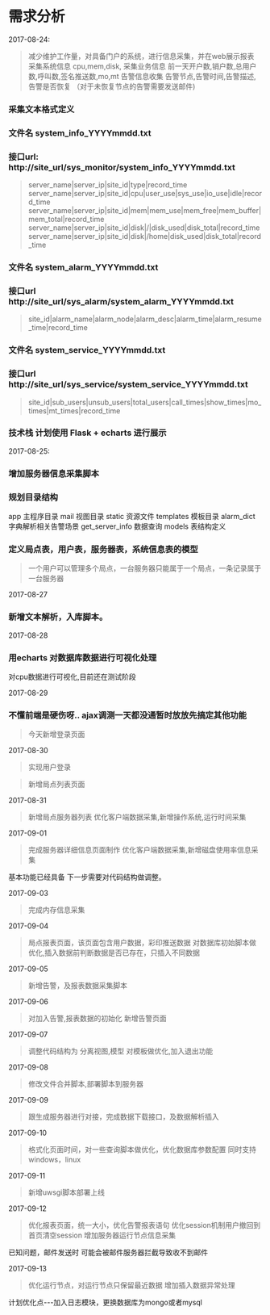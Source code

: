 #   需求分析

2017-08-24:

> 减少维护工作量，对具备门户的系统，进行信息采集，并在web展示报表
> 采集系统信息 cpu,mem,disk,
> 采集业务信息 前一天开户数,销户数,总用户数,呼叫数,签名推送数,mo,mt
> 告警信息收集 告警节点,告警时间,告警描述, 告警是否恢复 （对于未恢复节点的告警需要发送邮件)

### 采集文本格式定义
### 文件名 system_info_YYYYmmdd.txt
### 接口url: http://site_url/sys_monitor/system_info_YYYYmmdd.txt
> server_name|server_ip|site_id|type|record_time
> server_name|server_ip|site_id|cpu|user_use|sys_use|io_use|idle|record_time
> server_name|server_ip|site_id|mem|mem_use|mem_free|mem_buffer|mem_total|record_time
> server_name|server_ip|site_id|disk|/|disk_used|disk_total|record_time
> server_name|server_ip|site_id|disk|/home|disk_used|disk_total|record_time


### 文件名 system_alarm_YYYYmmdd.txt
### 接口url http://site_url/sys_alarm/system_alarm_YYYYmmdd.txt
> site_id|alarm_name|alarm_node|alarm_desc|alarm_time|alarm_resume_time|record_time


### 文件名 system_service_YYYYmmdd.txt
### 接口url http://site_url/sys_service/system_service_YYYYmmdd.txt
> site_id|sub_users|unsub_users|total_users|call_times|show_times|mo_times|mt_times|record_time

### 技术栈 计划使用 Flask + echarts 进行展示


2017-08-25:

### 增加服务器信息采集脚本
### 规划目录结构

app 主程序目录
mail 视图目录
static 资源文件
templates 模板目录
alarm_dict 字典解析相关告警场景
get_server_info 数据查询
models 表结构定义


### 定义局点表，用户表，服务器表，系统信息表的模型

> 一个用户可以管理多个局点，一台服务器只能属于一个局点，一条记录属于一台服务器

2017-08-27

### 新增文本解析，入库脚本。

2017-08-28

### 用echarts 对数据库数据进行可视化处理

对cpu数据进行可视化,目前还在测试阶段

2017-08-29

### 不懂前端是硬伤呀.. ajax调测一天都没通暂时放放先搞定其他功能

> 今天新增登录页面

2017-08-30

> 实现用户登录

> 新增局点列表页面

2017-08-31

> 新增局点服务器列表
> 优化客户端数据采集,新增操作系统,运行时间采集

2017-09-01

> 完成服务器详细信息页面制作
> 优化客户端数据采集,新增磁盘使用率信息采集

基本功能已经具备 下一步需要对代码结构做调整。

2017-09-03
> 完成内存信息采集

2017-09-04
> 局点报表页面，该页面包含用户数据，彩印推送数据
> 对数据库初始脚本做优化,插入数据前判断数据是否已存在，只插入不同数据

2017-09-05
> 新增告警，及报表数据采集脚本


2017-09-06
> 对加入告警,报表数据的初始化
> 新增告警页面

2017-09-07
> 调整代码结构为 分离视图,模型
> 对模板做优化,加入退出功能

2017-09-08
> 修改文件合并脚本,部署脚本到服务器

2017-09-09
> 跟生成服务器进行对接，完成数据下载接口，及数据解析插入

2017-09-10
> 格式化页面时间，对一些查询脚本做优化，优化数据库参数配置 同时支持windows，linux

2017-09-11  
> 新增uwsgi脚本部署上线

2017-09-12
> 优化报表页面，统一大小，优化告警报表语句
> 优化session机制用户撤回到首页清空session
> 增加服务器运行节点信息采集

已知问题，邮件发送时 可能会被邮件服务器拦截导致收不到邮件

2017-09-13
> 优化运行节点，对运行节点只保留最近数据
> 增加插入数据异常处理

计划优化点---加入日志模块，更换数据库为mongo或者mysql